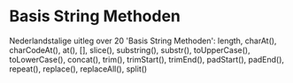 # Basis String Methoden
 Nederlandstalige uitleg over 20 'Basis String Methoden': length, charAt(), charCodeAt(), at(), [], slice(), substring(), substr(), toUpperCase(), toLowerCase(), concat(), trim(), trimStart(), trimEnd(), padStart(), padEnd(), repeat(), replace(), replaceAll(), split()
